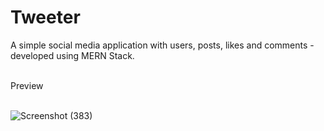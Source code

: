 # Tweeter 

A simple social media application with users, posts, likes and comments - developed using MERN Stack. </br></br>

Preview</br></br>


![Screenshot (383)](https://github.com/kish-crack/Tweeter/assets/74402386/c4e50f30-7e50-4491-9032-750e82a5a861)

